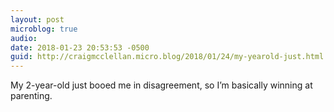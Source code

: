 ```yaml
---
layout: post
microblog: true
audio: 
date: 2018-01-23 20:53:53 -0500
guid: http://craigmcclellan.micro.blog/2018/01/24/my-yearold-just.html
---
```

My 2-year-old just booed me in disagreement, so I’m basically winning at parenting.
